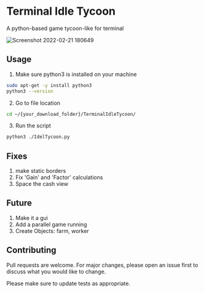# Terminal Idle Tycoon
A python-based game tycoon-like for terminal

![Screenshot 2022-02-21 180649](https://user-images.githubusercontent.com/64192029/154991047-6fc2fc1f-f901-4490-bee7-d6a53784bf55.png)

## Usage
1. Make sure python3 is installed on your machine
```bash
sudo apt-get -y install python3 
python3 --version
```
2. Go to file location
```bash
cd ~/{your_download_folder}/TerminalIdleTycoon/
```
3. Run the script
```bash
python3 ./IdelTycoon.py
```

## Fixes
  1. make static borders
  2. Fix 'Gain' and 'Factor' calculations
  3. Space the cash view
  
## Future
  1. Make it a gui
  2. Add a parallel game running
  3. Create Objects: farm, worker
  
## Contributing
Pull requests are welcome. For major changes, please open an issue first to discuss what you would like to change.

Please make sure to update tests as appropriate.
